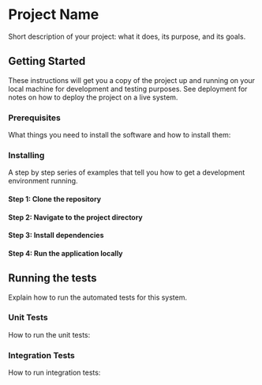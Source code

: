 # Project Name
Short description of your project: what it does, its purpose, and its goals.

## Getting Started
These instructions will get you a copy of the project up and running on your local machine for development and testing purposes. See deployment for notes on how to deploy the project on a live system.

### Prerequisites
What things you need to install the software and how to install them:

### Installing
A step by step series of examples that tell you how to get a development environment running.

#### Step 1: Clone the repository


#### Step 2: Navigate to the project directory


#### Step 3: Install dependencies


#### Step 4: Run the application locally


## Running the tests
Explain how to run the automated tests for this system.
### Unit Tests
How to run the unit tests:



### Integration Tests
How to run integration tests:
